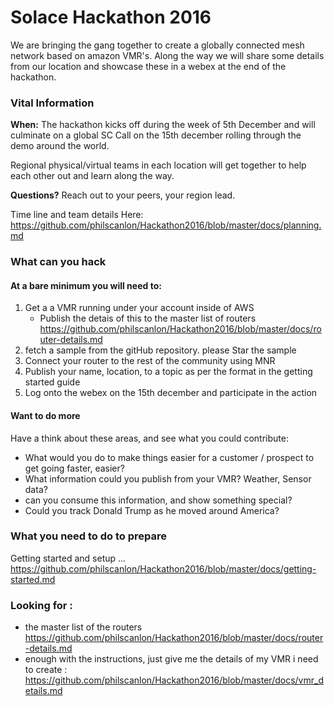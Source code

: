 # Solace Hackathon 2016

We are bringing the gang together to create a globally connected mesh network based on amazon VMR's.  Along the way we will share some details from our location and showcase these in a webex at the end of the hackathon.

### Vital Information

__When:__ The hackathon kicks off during the week of 5th December and will culminate on a global SC Call on the 15th december rolling through the demo around the world.

Regional physical/virtual teams in each location will get together to help each other out and learn along the way.

__Questions?__ Reach out to your peers, your region lead.

Time line and team details Here: https://github.com/philscanlon/Hackathon2016/blob/master/docs/planning.md

### What can you hack

#### At a bare minimum you will need to:
1. Get a a VMR running under your account inside of AWS
    * Publish the detais of this to the master list of routers https://github.com/philscanlon/Hackathon2016/blob/master/docs/router-details.md
2. fetch a sample from the gitHub repository.  please  Star the sample
3. Connect your router to the rest of the community using MNR
4. Publish your name, location, to a topic as per the format in the getting started guide
5. Log onto the webex on the 15th december and participate in the action

#### Want to do more
Have a think about these areas, and see what you could contribute:
 * What would you do to make things easier for a customer / prospect to get going faster, easier?
 * What information could you publish from your VMR?  Weather, Sensor data?
 * can you consume this information, and show something special?
 * Could you track Donald Trump as he moved around America?
 
### What you need to do to prepare
Getting started and setup ... https://github.com/philscanlon/Hackathon2016/blob/master/docs/getting-started.md

### Looking for :
* the master list of the routers  https://github.com/philscanlon/Hackathon2016/blob/master/docs/router-details.md
* enough with the instructions, just give me the details of my VMR i need to create : https://github.com/philscanlon/Hackathon2016/blob/master/docs/vmr_details.md
